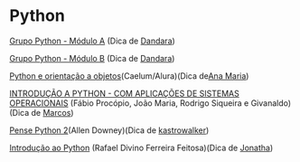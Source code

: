 # Python

[Grupo Python - Módulo A]([https://www.faeterj-rio.edu.br/downloads/bbv/0031.pdf](https://www.dcc.ufrj.br/~fabiom/mab225/pythonbasico.pdf))
(Dica de [Dandara](https://github.com/dandaramcsousa))

[Grupo Python - Módulo B]([[https://www.faeterj-rio.edu.br/downloads/bbv/0031.pdf](https://www.dcc.ufrj.br/~fabiom/mab225/pythonbasico.pdf](https://www.cos.ufrj.br/~bfgoldstein/python/pythonoo.pdf)))
(Dica de [Dandara](https://github.com/dandaramcsousa))

[Python e orientação a objetos](https://www.caelum.com.br/apostila/apostila-python-orientacao-a-objetos.pdf)(Caelum/Alura)(Dica de[Ana Maria](https://github.com/anamariagds))

[INTRODUÇÃO A PYTHON - COM APLICAÇÕES DE SISTEMAS OPERACIONAIS](https://memoria.ifrn.edu.br/bitstream/handle/1044/2090/EBOOK%20-%20INTRODU%c3%87%c3%83O%20A%20PYTHON%20%28EDITORA%20IFRN%29.pdf?sequence=1&isAllowed=y) (Fábio Procópio, João Maria, Rodrigo Siqueira e Givanaldo) (Dica de [Marcos](https://github.com/MarcosViniicius]))

[Pense Python 2](https://penseallen.github.io/PensePython2e/)(Allen Downey)(Dica de [kastrowalker](https://github.com/kastrowalker))

[Introdução ao Python](https://files.cercomp.ufg.br/weby/up/688/o/M2_IP_24-09-24.pdf) (Rafael Divino Ferreira Feitosa)(Dica de [Jonatha](https://github.com/jowgaze))
